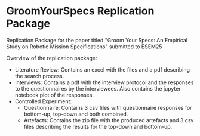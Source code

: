 # GroomYourSpecs Replication Package

Replication Package for the paper titled "Groom Your Specs: An Empirical Study on Robotic Mission Specifications" submitted to ESEM25

Overview of the replication package:

- Literature Review: Contains an excel with the files and a pdf describing the search process.
- Interviews: Contains a pdf with the interview protocol and the responses to the questionnaires by the interviewees. Also contains the jupyter notebook plot of the responses.
- Controlled Experiment: 
    - Questionnaire: Contains 3 csv files with questionnaire responses for bottom-up, top-down and both combined.
    - Artefacts: Contains the zip file with the produced artefacts and 3 csv files describing the results for the top-down and bottom-up.

